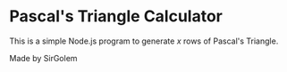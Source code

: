# Pascal's Triangle Calculator

This is a simple Node.js program to generate *x* rows of Pascal's Triangle.

Made by SirGolem
